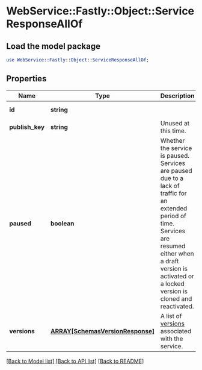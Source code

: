 # WebService::Fastly::Object::ServiceResponseAllOf

## Load the model package
```perl
use WebService::Fastly::Object::ServiceResponseAllOf;
```

## Properties
Name | Type | Description | Notes
------------ | ------------- | ------------- | -------------
**id** | **string** |  | [optional] [readonly] 
**publish_key** | **string** | Unused at this time. | [optional] 
**paused** | **boolean** | Whether the service is paused. Services are paused due to a lack of traffic for an extended period of time. Services are resumed either when a draft version is activated or a locked version is cloned and reactivated. | [optional] 
**versions** | [**ARRAY[SchemasVersionResponse]**](SchemasVersionResponse.md) | A list of [versions](/reference/api/services/version/) associated with the service. | [optional] 

[[Back to Model list]](../README.md#documentation-for-models) [[Back to API list]](../README.md#documentation-for-api-endpoints) [[Back to README]](../README.md)



